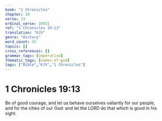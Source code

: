 ```yaml
---
book: "1 Chronicles"
chapter: 19
verse: 13
ordinal_verse: 10921
ref: "1 Chronicles 19:13"
translation: "KJV"
genre: "History"
word_count: 32
topics: []
cross_references: []
grammar_tags: [imperative]
thematic_tags: [names-of-god]
tags: ["Bible","KJV","1 Chronicles"]
---
```


# 1 Chronicles 19:13

Be of good courage, and let us behave ourselves valiantly for our people, and for the cities of our God: and let the LORD do that which is good in his sight.
